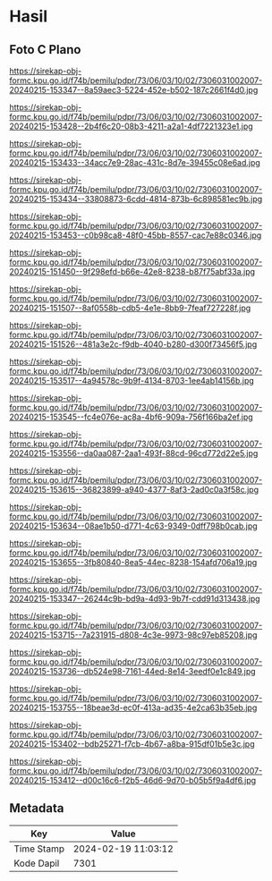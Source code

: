 # Hasil

## Foto C Plano

https://sirekap-obj-formc.kpu.go.id/f74b/pemilu/pdpr/73/06/03/10/02/7306031002007-20240215-153347--8a59aec3-5224-452e-b502-187c2661f4d0.jpg

https://sirekap-obj-formc.kpu.go.id/f74b/pemilu/pdpr/73/06/03/10/02/7306031002007-20240215-153428--2b4f6c20-08b3-4211-a2a1-4df7221323e1.jpg

https://sirekap-obj-formc.kpu.go.id/f74b/pemilu/pdpr/73/06/03/10/02/7306031002007-20240215-153433--34acc7e9-28ac-431c-8d7e-39455c08e6ad.jpg

https://sirekap-obj-formc.kpu.go.id/f74b/pemilu/pdpr/73/06/03/10/02/7306031002007-20240215-153434--33808873-6cdd-4814-873b-6c898581ec9b.jpg

https://sirekap-obj-formc.kpu.go.id/f74b/pemilu/pdpr/73/06/03/10/02/7306031002007-20240215-153453--c0b98ca8-48f0-45bb-8557-cac7e88c0346.jpg

https://sirekap-obj-formc.kpu.go.id/f74b/pemilu/pdpr/73/06/03/10/02/7306031002007-20240215-151450--9f298efd-b66e-42e8-8238-b87f75abf33a.jpg

https://sirekap-obj-formc.kpu.go.id/f74b/pemilu/pdpr/73/06/03/10/02/7306031002007-20240215-151507--8af0558b-cdb5-4e1e-8bb9-7feaf727228f.jpg

https://sirekap-obj-formc.kpu.go.id/f74b/pemilu/pdpr/73/06/03/10/02/7306031002007-20240215-151526--481a3e2c-f9db-4040-b280-d300f73456f5.jpg

https://sirekap-obj-formc.kpu.go.id/f74b/pemilu/pdpr/73/06/03/10/02/7306031002007-20240215-153517--4a94578c-9b9f-4134-8703-1ee4ab14156b.jpg

https://sirekap-obj-formc.kpu.go.id/f74b/pemilu/pdpr/73/06/03/10/02/7306031002007-20240215-153545--fc4e076e-ac8a-4bf6-909a-756f166ba2ef.jpg

https://sirekap-obj-formc.kpu.go.id/f74b/pemilu/pdpr/73/06/03/10/02/7306031002007-20240215-153556--da0aa087-2aa1-493f-88cd-96cd772d22e5.jpg

https://sirekap-obj-formc.kpu.go.id/f74b/pemilu/pdpr/73/06/03/10/02/7306031002007-20240215-153615--36823899-a940-4377-8af3-2ad0c0a3f58c.jpg

https://sirekap-obj-formc.kpu.go.id/f74b/pemilu/pdpr/73/06/03/10/02/7306031002007-20240215-153634--08ae1b50-d771-4c63-9349-0dff798b0cab.jpg

https://sirekap-obj-formc.kpu.go.id/f74b/pemilu/pdpr/73/06/03/10/02/7306031002007-20240215-153655--3fb80840-8ea5-44ec-8238-154afd706a19.jpg

https://sirekap-obj-formc.kpu.go.id/f74b/pemilu/pdpr/73/06/03/10/02/7306031002007-20240215-153347--26244c9b-bd9a-4d93-9b7f-cdd91d313438.jpg

https://sirekap-obj-formc.kpu.go.id/f74b/pemilu/pdpr/73/06/03/10/02/7306031002007-20240215-153715--7a231915-d808-4c3e-9973-98c97eb85208.jpg

https://sirekap-obj-formc.kpu.go.id/f74b/pemilu/pdpr/73/06/03/10/02/7306031002007-20240215-153736--db524e98-7161-44ed-8e14-3eedf0e1c849.jpg

https://sirekap-obj-formc.kpu.go.id/f74b/pemilu/pdpr/73/06/03/10/02/7306031002007-20240215-153755--18beae3d-ec0f-413a-ad35-4e2ca63b35eb.jpg

https://sirekap-obj-formc.kpu.go.id/f74b/pemilu/pdpr/73/06/03/10/02/7306031002007-20240215-153402--bdb25271-f7cb-4b67-a8ba-915df01b5e3c.jpg

https://sirekap-obj-formc.kpu.go.id/f74b/pemilu/pdpr/73/06/03/10/02/7306031002007-20240215-153412--d00c16c6-f2b5-46d6-9d70-b05b5f9a4df6.jpg


## Metadata

| Key        | Value               |
| ---------- | ------------------- |
| Time Stamp | 2024-02-19 11:03:12 |
| Kode Dapil | 7301                |



